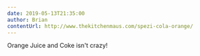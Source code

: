 ```yaml
---
date: 2019-05-13T21:35:00
author: Brian
contentUrl: http://www.thekitchenmaus.com/spezi-cola-orange/
---
```

Orange Juice and Coke isn't crazy!